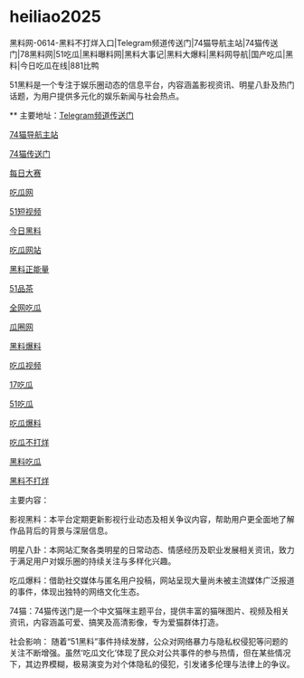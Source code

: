 # heiliao2025
黑料网-0614-黑料不打烊入口|Telegram频道传送门|74猫导航主站|74猫传送门|78黑料网|51吃瓜|黑料曝料网|黑料大事记|黑料大爆料|黑料网导航|国产吃瓜|黑料|今日吃瓜在线|881比鸭

51黑料是一个专注于娱乐圈动态的信息平台，内容涵盖影视资讯、明星八卦及热门话题，为用户提供多元化的娱乐新闻与社会热点。

** 主要地址：<a href="https://74mao.com/">Telegram频道传送门</a>

<a href="https://74mao.com/">74猫导航主站</a>

<a href="https://74mao.com/">74猫传送门</a>

<a href="https://pc1-26.pages.dev/">每日大赛</a>

<a href="https://cg1-39.pages.dev/">吃瓜网</a>

<a href="https://pc2-25.pages.dev/">51短视频</a>

<a href="https://pc10-24.pages.dev/">今日黑料</a>

<a href="https://cg1-27.pages.dev/">吃瓜网站</a>

<a href="https://cg8-12.pages.dev/">黑料正能量</a>

<a href="https://pc8-34.pages.dev/">51品茶</a>

<a href="https://cg4-21.pages.dev/">全网吃瓜</a>

<a href="https://cg6-21.pages.dev/">瓜圈网</a>

<a href="https://cg5-24.pages.dev/">黑料爆料</a>

<a href="https://cg9-07.pages.dev/">吃瓜视频</a>

<a href="https://17chiguabudayang.pages.dev/">17吃瓜</a>

<a href="https://heiliaoshezui1.pages.dev/">51吃瓜</a>

<a href="https://chiguabaoliaowang01.pages.dev/">吃瓜爆料</a>

<a href="https://chiguabaoliao01.pages.dev/">吃瓜不打烊</a>

<a href="https://wangbaochiguahei.pages.dev/">黑料吃瓜</a>

<a href="https://91heiliaobaoliao.pages.dev/">黑料不打烊</a>

主要内容：

影视黑料：本平台定期更新影视行业动态及相关争议内容，帮助用户更全面地了解作品背后的背景与深层信息。

明星八卦：本网站汇聚各类明星的日常动态、情感经历及职业发展相关资讯，致力于满足用户对娱乐圈的持续关注与多样化兴趣。

吃瓜爆料：借助社交媒体与匿名用户投稿，网站呈现大量尚未被主流媒体广泛报道的事件，体现出独特的网络文化生态。

74猫：74猫传送门是一个中文猫咪主题平台，提供丰富的猫咪图片、视频及相关资讯，内容涵盖可爱、搞笑及高清影像，专为爱猫群体打造。

社会影响：
随着“51黑料”事件持续发酵，公众对网络暴力与隐私权侵犯等问题的关注不断增强。虽然‘吃瓜文化’体现了民众对公共事件的参与热情，但在某些情况下，其边界模糊，极易演变为对个体隐私的侵犯，引发诸多伦理与法律上的争议。
